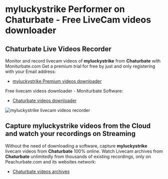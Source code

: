 # myluckystrike Performer on Chaturbate - Free LiveCam videos downloader

## Chaturbate Live Videos Recorder

Monitor and record livecam videos of **myluckystrike** from **Chaturbate** with Moniturbate.com
Get a premium trial for free by just and only registering with your Email address:
* [myluckystrike Premium videos downloader](https://moniturbate.com/request-demo-licence-key.html)

Free livecam videos downloader - Moniturbate Software:
* [Chaturbate videos downloader](https://moniturbate.com/moniturbate-download-software.html)

![myluckystrike livecam videos recorder](https://peachurnet.com/templates/moniturbate-software.png)


## Capture myluckystrike videos from the Cloud and watch your recordings on Streaming

Without the need of downloading a software, capture **myluckystrike** livecam videos from **Chaturbate** 100% online.
Watch Livecam archives from **Chaturbate** unlimitedly from thousands of existing recordings, only on Peachurbate.com and its websites network:
* [Chaturbate videos archives](https://peachurnet.com/)